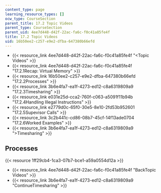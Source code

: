 ```yaml
---
content_type: page
learning_resource_types: []
ocw_type: CourseSection
parent_title: 17.2 Topic Videos
parent_type: CourseSection
parent_uid: 4ee7d448-d42f-22ac-fa6c-f0c41a85fe4f
title: 17.2 Topic Videos
uid: 16b50ee2-c257-e9e2-dfba-647380b66efd
---
```


*   {{< resource_link 4ee7d448-d42f-22ac-fa6c-f0c41a85fe4f "\<Topic Videos" >}}
*   {{< resource_link 4ee7d448-d42f-22ac-fa6c-f0c41a85fe4f "17.2.1Recap: Virtual Memory" >}}
*   {{< resource_link 16b50ee2-c257-e9e2-dfba-647380b66efd "17.2.2Processes" >}}
*   {{< resource_link 3b6e4fa7-ea1f-4273-ed12-c8a6319809a9 "17.2.3Timesharing" >}}
*   {{< resource_link e031e25d-cca2-760f-c063-a5091f11b94b "17.2.4Handling Illegal Instructions" >}}
*   {{< resource_link e2779d0c-65f0-30e5-8e10-2fd53b952601 "17.2.5Supevisor Calls" >}}
*   {{< resource_link 3c2b441c-cd86-08b7-45cf-14f13ade0704 "17.2.6Worked Examples" >}}
*   {{< resource_link 3b6e4fa7-ea1f-4273-ed12-c8a6319809a9 "\>Timesharing" >}}

Processes
---------

{{< resource 1ff29cb4-1ca3-07b7-bce1-a59a0554d12a >}}

*   {{< resource_link 4ee7d448-d42f-22ac-fa6c-f0c41a85fe4f "BackTopic Videos" >}}
*   {{< resource_link 3b6e4fa7-ea1f-4273-ed12-c8a6319809a9 "ContinueTimesharing" >}}